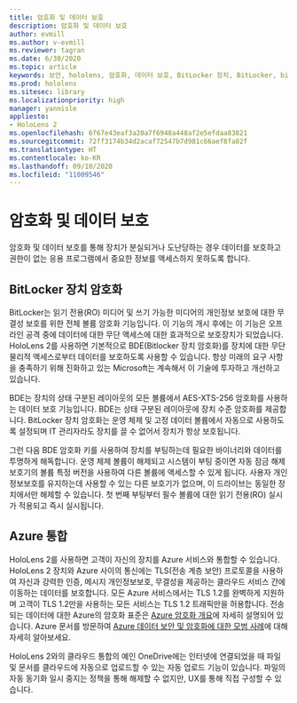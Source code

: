 ```yaml
---
title: 암호화 및 데이터 보호
description: 암호화 및 데이터 보호
author: evmill
ms.author: v-evmill
ms.reviewer: tagran
ms.date: 6/30/2020
ms.topic: article
keywords: 보안, hololens, 암호화, 데이터 보호, BitLocker 장치, BitLocker, bitlocker, bitlocker 암호화, azure 통합,
ms.prod: hololens
ms.sitesec: library
ms.localizationpriority: high
manager: yannisle
appliesto:
- HoloLens 2
ms.openlocfilehash: 6f67e43eaf3a20a7f6948a448af2e5efdaa83821
ms.sourcegitcommit: 72ff3174b34d2acaf72547b7d981c66aef8fa82f
ms.translationtype: HT
ms.contentlocale: ko-KR
ms.lasthandoff: 09/10/2020
ms.locfileid: "11009546"
---
```

# 암호화 및 데이터 보호

암호화 및 데이터 보호를 통해 장치가 분실되거나 도난당하는 경우 데이터를 보호하고 권한이 없는 응용 프로그램에서 중요한 정보를 액세스하지 못하도록 합니다.

## BitLocker 장치 암호화

BitLocker는 읽기 전용(RO) 미디어 및 쓰기 가능한 미디어의 개인정보 보호에 대한 무결성 보호를 위한 전체 볼륨 암호화 기능입니다.  이 기능의 개시 후에는 이 기능은 오프 라인 공격 중에 데이터에 대한 무단 액세스에 대한 효과적으로 보호장치가 되었습니다. HoloLens 2를 사용하면 기본적으로 BDE(Bitlocker 장치 암호화)를 장치에 대한 무단 물리적 액세스로부터 데이터를 보호하도록 사용할 수 있습니다. 항상 미래의 요구 사항을 충족하기 위해 진화하고 있는 Microsoft는 계속해서 이 기술에 투자하고 개선하고 있습니다.

BDE는 장치의 상태 구분된 레이아웃의 모든 볼륨에서 AES-XTS-256 암호화를 사용하는 데이터 보호 기능입니다. BDE는 상태 구분된 레이아웃에 장치 수준 암호화를 제공합니다. BitLocker 장치 암호화는 운영 체제 및 고정 데이터 볼륨에서 자동으로 사용하도록 설정되며 IT 관리자라도 장치를 끌 수 없어서 장치가 항상 보호됩니다.

그런 다음 BDE 암호화 키를 사용하여 장치를 부팅하는데 필요한 바이너리와 데이터를 투명하게 해독합니다. 운영 체제 볼륨이 해제되고 시스템이 부팅 중이면 자동 잠금 해제 보호기의 볼륨 특정 버전을 사용하여 다른 볼륨에 액세스할 수 있게 됩니다. 사용자 개인정보보호를 유지하는데 사용할 수 있는 다른 보호기가 없으며, 이 드라이브는 동일한 장치에서만 해제할 수 있습니다. 첫 번째 부팅부터 필수 볼륨에 대한 읽기 전용(RO) 실시가 적용되고 즉시 실시됩니다.

## Azure 통합 

HoloLens 2를 사용하면 고객이 자신의 장치를 Azure 서비스와 통합할 수 있습니다. HoloLens 2 장치와 Azure 사이의 통신에는 TLS(전송 계층 보안) 프로토콜을 사용하여 자신과 강력한 인증, 메시지 개인정보보호, 무결성을 제공하는 클라우드 서비스 간에 이동하는 데이터를 보호합니다. 모든 Azure 서비스에서는 TLS 1.2를 완벽하게 지원하며 고객이 TLS 1.2만을 사용하는 모든 서비스는 TLS 1.2 트래픽만을 허용합니다. 전송되는 데이터에 대한 Azure의 암호화 표준은 [Azure 암호화 개요](https://docs.microsoft.com/azure/security/fundamentals/encryption-overview)에 자세히 설명되어 있습니다. Azure 문서를 방문하여 [Azure 데이터 보안 및 암호화에 대한 모범 사례](https://docs.microsoft.com/azure/security/fundamentals/data-encryption-best-practices)에 대해 자세히 알아보세요. 

HoloLens 2와의 클라우드 통합의 예인 OneDrive에는 인터넷에 연결되었을 때 파일 및 문서를 클라우드에 자동으로 업로드할 수 있는 자동 업로드 기능이 있습니다. 파일의 자동 동기화 일시 중지는 정책을 통해 해제할 수 없지만, UX를 통해 직접 구성할 수 있습니다. 
